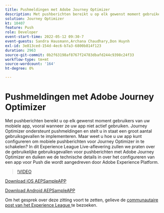 ```yaml
---
title: Pushmeldingen met Adobe Journey Optimizer
description: Met pushberichten bereikt u op elk gewenst moment gebruikers van uw mobiele app, vooral wanneer ze uw app niet actief gebruiken. Journey Optimizer biedt ondersteuning voor push-not... (beschrijvingen moeten tussen 60 en 160 tekens lang zijn)
solution: Journey Optimizer
kt: 10407
feature: Push
role: Developer
event-start-time: 2022-05-12 09:30-7
event-guests: Sandra Hausmann,Archana Chaudhary,Don Huynh
exl-id: 3e813ced-154d-4ec6-b7a3-6800b814f123
duration: 2963
source-git-commit: 0b2f63198af8767f24783dbafd244c9398c24f33
workflow-type: tm+mt
source-wordcount: '164'
ht-degree: 0%

---
```


# Pushmeldingen met Adobe Journey Optimizer

Met pushberichten bereikt u op elk gewenst moment gebruikers van uw mobiele app, vooral wanneer ze uw app niet actief gebruiken. Journey Optimizer ondersteunt pushmeldingen en stelt u in staat een groot aantal gebruiksgevallen te implementeren. Maar weet u hoe u uw app kunt configureren om mobiele pushberichten voor Journey Optimizer in te schakelen? In dit Experience League Live-aflevering zullen we praten over de gebruikelijke gebruiksgevallen voor pushberichten met Adobe Journey Optimizer en duiken we de technische details in over het configureren van een app voor Push die wordt aangedreven door Adobe Experience Platform.

>[!VIDEO](https://video.tv.adobe.com/v/342810/?quality=12&learn=on)

[ Download iOS AEPSampleAPP ](https://github.com/adobe/aepsdk-sample-app-ios)

[ Download Android AEPSampleAPP ](https://github.com/adobe/aepsdk-sample-app-android)

Om het gesprek over deze zitting voort te zetten, gelieve de [ communautaire post van het Experience League ](https://experienceleaguecommunities.adobe.com/t5/journey-optimizer-discussions/experience-league-live-post-session-discussion-push/td-p/451869) te bezoeken.

